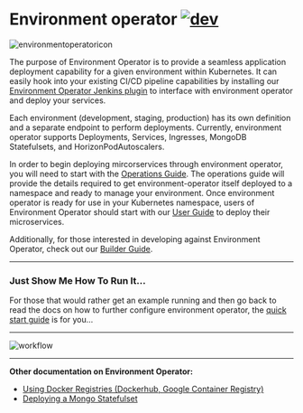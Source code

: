 # Environment operator [![dev](https://travis-ci.org/pearsontechnology/environment-operator.svg?branch=dev)](https://travis-ci.org/pearsontechnology/environment-operator/branches)

![environmentoperatoricon](https://github.com/pearsontechnology/environment-operator/blob/dev/docs/images/environmentoperatoricon.png)

The purpose of Environment Operator is to provide a seamless application deployment capability for a given environment within Kubernetes. It can easily hook into your existing CI/CD pipeline capabilities by installing our [Environment Operator Jenkins plugin](https://github.com/pearsontechnology/environment-operator-jenkins-plugin) to interface with environment operator and deploy your services.

Each environment (development, staging, production) has its own definition and a separate endpoint to perform deployments. Currently, environment operator supports Deployments, Services, Ingresses, MongoDB Statefulsets, and HorizonPodAutoscalers. 

In order to begin deploying mircorservices through environment operator, you will need to start with the [Operations Guide](https://github.com/pearsontechnology/environment-operator/blob/dev/docs/Operatonal_Guide.md). The operations guide will provide the details required to get environment-operator itself deployed to a namespace and ready to manage your environment. Once environment operator is ready for use in your Kubernetes namespace, users of Environment Operator should start with our [User Guide](https://github.com/pearsontechnology/environment-operator/blob/dev/docs/User_Guide.md) to deploy their microservices.

Additionally, for those interested in developing against Environment Operator, check out our [Builder Guide](https://github.com/pearsontechnology/environment-operator/blob/dev/docs/Build.md).

*******************

### Just Show Me How To Run It...

For those that would rather get an example running and then go back to read the docs on how to further configure environment operator, the [quick start guide](https://github.com/pearsontechnology/environment-operator/blob/dev/docs/Getting_Started.md) is for you...

*******************

![workflow](https://github.com/pearsontechnology/environment-operator/blob/dev/docs/images/workflow.png)

*******************

**Other documentation on Environment Operator:**

* [Using Docker Registries (Dockerhub, Google Container Registry)](https://github.com/pearsontechnology/environment-operator/blob/dev/docs/Private_Registry.md)
* [Deploying a Mongo Statefulset](https://github.com/pearsontechnology/environment-operator/blob/dev/docs/Mongo.md)



